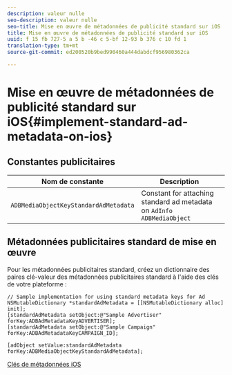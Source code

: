 ```yaml
---
description: valeur nulle
seo-description: valeur nulle
seo-title: Mise en œuvre de métadonnées de publicité standard sur iOS
title: Mise en œuvre de métadonnées de publicité standard sur iOS
uuid: f 15 fb 727-5 a 5 b -46 c 5-bf 12-93 b 376 c 10 fd 1
translation-type: tm+mt
source-git-commit: ed200520b9bed990460a444dabdcf956980362ca

---
```



# Mise en œuvre de métadonnées de publicité standard sur iOS{#implement-standard-ad-metadata-on-ios}

## Constantes publicitaires

| Nom de constante | Description   |
|---|---|
| `ADBMediaObjectKeyStandardAdMetadata` | Constant for attaching standard ad metadata on `AdInfo ADBMediaObject` |

## Métadonnées publicitaires standard de mise en œuvre

Pour les métadonnées publicitaires standard, créez un dictionnaire des paires clé-valeur des métadonnées publicitaires standard à l'aide des clés de votre plateforme :

```
// Sample implementation for using standard metadata keys for Ad 
NSMutableDictionary *standardAdMetadata = [[NSMutableDictionary alloc] init]; 
[standardAdMetadata setObject:@"Sample Advertiser" forKey:ADBAdMetadataKeyADVERTISER]; 
[standardAdMetadata setObject:@"Sample Campaign" forKey:ADBAdMetadataKeyCAMPAIGN_ID]; 
 
[adObject setValue:standardAdMetadata forKey:ADBMediaObjectKeyStandardAdMetadata];
```

[Clés de métadonnées iOS](../../../sdk-implement/track-av-playback/impl-std-metadata/ios-metadata-keys.md)
